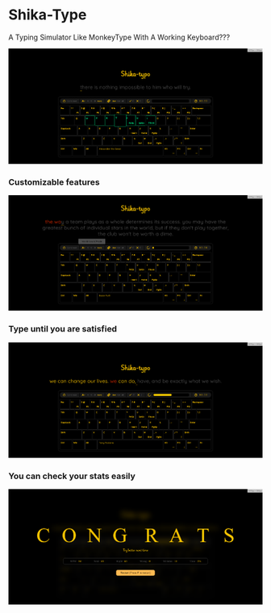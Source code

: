 # Shika-Type
A Typing Simulator Like MonkeyType With A Working Keyboard???

<img src="images/banner2.png">

<h3>Customizable features</h3>
<img src="images/banner5.png">

<h3>Type until you are satisfied</h3>
<img src="images/banner3.png">

<h3>You can check your stats easily</h3>
<img src="images/banner4.png">

